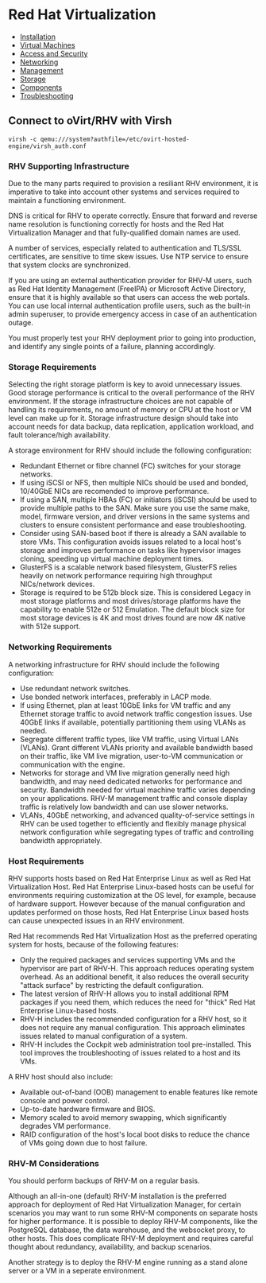 # Red Hat Virtualization

* [Installation](RHV-Installation)
* [Virtual Machines](RHV-Virtual_Machines)
* [Access and Security](RHV-Access)
* [Networking](RHV-Networking)
* [Management](RHV-Management)
* [Storage](RHV-Storage)
* [Components](RHV-Components)
* [Troubleshooting](RHV-Troubleshooting)

## Connect to oVirt/RHV with Virsh

`virsh -c qemu:///system?authfile=/etc/ovirt-hosted-engine/virsh_auth.conf`

### RHV Supporting Infrastructure

Due to the many parts required to provision a resiliant RHV environment, it is imperative to take into account other systems and services required to maintain a functioning environment.

DNS is critical for RHV to operate correctly. Ensure that forward and reverse name resolution is functioning correctly for hosts and the Red Hat Virtualization Manager and that fully-qualified domain names are used.

A number of services, especially related to authentication and TLS/SSL certificates, are sensitive to time skew issues. Use NTP service to ensure that system clocks are synchronized.

If you are using an external authentication provider for RHV-M users, such as Red Hat Identity Management (FreeIPA) or Microsoft Active Directory, ensure that it is highly available so that users can access the web portals. You can use local internal authentication profile users, such as the built-in admin superuser, to provide emergency access in case of an authentication outage.

You must properly test your RHV deployment prior to going into production, and identify any single points of a failure, planning accordingly.

### Storage Requirements

Selecting the right storage platform is key to avoid unnecessary issues. Good storage performance is critical to the overall performance of the RHV environment. If the storage infrastructure choices are not capable of handling its requirements, no amount of memory or CPU at the host or VM level can make up for it. Storage infrastructure design should take into account needs for data backup, data replication, application workload, and fault tolerance/high availability.

A storage environment for RHV should include the following configuration:

* Redundant Ethernet or fibre channel (FC) switches for your storage networks.
* If using iSCSI or NFS, then multiple NICs should be used and bonded, 10/40GbE NICs are recomended to improve performance.
* If using a SAN, multiple HBAs (FC) or initiators (iSCSI) should be used to provide multiple paths to the SAN. Make sure you use the same make, model, firmware version, and driver versions in the same systems and clusters to ensure consistent performance and ease troubleshooting.
* Consider using SAN-based boot if there is already a SAN available to store VMs. This configuration avoids issues related to a local host's storage and improves performance on tasks like hypervisor images cloning, speeding up virtual machine deployment times.
* GlusterFS is a scalable network based filesystem, GlusterFS relies heavily on network performance requiring high throughput NICs/network devices.
* Storage is required to be 512b block size. This is considered Legacy in most storage platforms and most drives/storage platforms have the capability to enable 512e or 512 Emulation. The default block size for most storage devices is 4K and most drives found are now 4K native with 512e support.

### Networking Requirements

A networking infrastructure for RHV should include the following configuration:

* Use redundant network switches.
* Use bonded network interfaces, preferably in LACP mode.
* If using Ethernet, plan at least 10GbE links for VM traffic and any Ethernet storage traffic to avoid network traffic congestion issues. Use 40GbE links if available, potentially partitioning them using VLANs as needed.
* Segregate different traffic types, like VM traffic, using Virtual LANs (VLANs). Grant different VLANs priority and available bandwidth based on their traffic, like VM live migration, user-to-VM communication or communication with the engine.
* Networks for storage and VM live migration generally need high bandwidth, and may need dedicated networks for performance and security. Bandwidth needed for virtual machine traffic varies depending on your applications. RHV-M management traffic and console display traffic is relatively low bandwidth and can use slower networks.
* VLANs, 40GbE networking, and advanced quality-of-service settings in RHV can be used together to efficiently and flexibly manage physical network configuration while segregating types of traffic and controlling bandwidth appropriately.

### Host Requirements

RHV supports hosts based on Red Hat Enterprise Linux as well as Red Hat Virtualization Host. Red Hat Enterprise Linux-based hosts can be useful for environments requiring customization at the OS level, for example, because of hardware support. However because of the manual configuration and updates performed on those hosts, Red Hat Enterprise Linux based hosts can cause unexpected issues in an RHV environment.

Red Hat recommends Red Hat Virtualization Host as the preferred operating system for hosts, because of the following features:

* Only the required packages and services supporting VMs and the hypervisor are part of RHV-H. This approach reduces operating system overhead. As an additional benefit, it also reduces the overall security "attack surface" by restricting the default configuration.
* The latest version of RHV-H allows you to install additional RPM packages if you need them, which reduces the need for "thick" Red Hat Enterprise Linux-based hosts.
* RHV-H includes the recommended configuration for a RHV host, so it does not require any manual configuration. This approach eliminates issues related to manual configuration of a system.
* RHV-H includes the Cockpit web administration tool pre-installed. This tool improves the troubleshooting of issues related to a host and its VMs.

A RHV host should also include:

* Available out-of-band (OOB) management to enable features like remote console and power control.
* Up-to-date hardware firmware and BIOS.
* Memory scaled to avoid memory swapping, which significantly degrades VM performance.
* RAID configuration of the host's local boot disks to reduce the chance of VMs going down due to host failure.

### RHV-M Considerations

You should perform backups of RHV-M on a regular basis.

Although an all-in-one (default) RHV-M installation is the preferred approach for deployment of Red Hat Virtualization Manager, for certain scenarios you may want to run some RHV-M components on separate hosts for higher performance. It is possible to deploy RHV-M components, like the PostgreSQL database, the data warehouse, and the websocket proxy, to other hosts. This does complicate RHV-M deployment and requires careful thought about redundancy, availability, and backup scenarios.

Another strategy is to deploy the RHV-M engine running as a stand alone server or a VM in a seperate environment.

